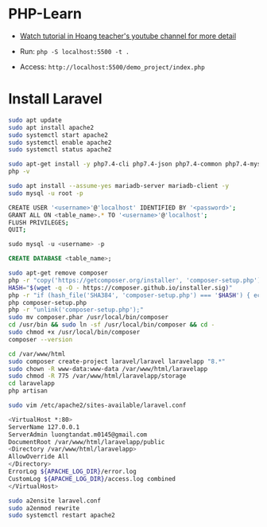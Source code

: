# PHP-Learn

- [Watch tutorial in Hoang teacher's youtube channel for more detail](https://www.youtube.com/watch?v=r1qie9pDweE)

- Run: `php -S localhost:5500 -t .`

- Access: `http://localhost:5500/demo_project/index.php`

# Install Laravel

```bash
sudo apt update
sudo apt install apache2
sudo systemctl start apache2
sudo systemctl enable apache2
sudo systemctl status apache2
```

```bash
sudo apt-get install -y php7.4-cli php7.4-json php7.4-common php7.4-mysql php7.4-zip php7.4-gd php7.4-mbstring php7.4-curl php7.4-xml php7.4-bcmath
php -v
```

```bash
sudo apt install --assume-yes mariadb-server mariadb-client -y
sudo mysql -u root -p

CREATE USER '<username>'@'localhost' IDENTIFIED BY '<password>';
GRANT ALL ON <table_name>.* TO '<username>'@'localhost';
FLUSH PRIVILEGES;
QUIT;
```

```SQL
sudo mysql -u <username> -p

CREATE DATABASE <table_name>;
```

```bash
sudo apt-get remove composer
php -r "copy('https://getcomposer.org/installer', 'composer-setup.php');"
HASH="$(wget -q -O - https://composer.github.io/installer.sig)"
php -r "if (hash_file('SHA384', 'composer-setup.php') === '$HASH') { echo 'Installer verified'; } else { echo 'Installer corrupt'; unlink('composer-setup.php'); } echo PHP_EOL;"
php composer-setup.php
php -r "unlink('composer-setup.php');"
sudo mv composer.phar /usr/local/bin/composer
cd /usr/bin && sudo ln -sf /usr/local/bin/composer && cd -
sudo chmod +x /usr/local/bin/composer
composer --version
```

```bash
cd /var/www/html
sudo composer create-project laravel/laravel laravelapp "8.*"
sudo chown -R www-data:www-data /var/www/html/laravelapp
sudo chmod -R 775 /var/www/html/laravelapp/storage
cd laravelapp
php artisan
```

```bash
sudo vim /etc/apache2/sites-available/laravel.conf
```

```bash
<VirtualHost *:80>
ServerName 127.0.0.1
ServerAdmin luongtandat.m0145@gmail.com
DocumentRoot /var/www/html/laravelapp/public
<Directory /var/www/html/laravelapp>
AllowOverride All
</Directory>
ErrorLog ${APACHE_LOG_DIR}/error.log
CustomLog ${APACHE_LOG_DIR}/access.log combined
</VirtualHost>
```

```bash
sudo a2ensite laravel.conf
sudo a2enmod rewrite
sudo systemctl restart apache2
```


